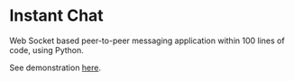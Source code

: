 # Instant Chat
Web Socket based peer-to-peer messaging application within 100 lines of code, using Python.  
  
See demonstration [here](https://www.linkedin.com/posts/manthan-chauhan-83b1b4140_python3-code-programming-activity-6669822039056035840-YTT_).

